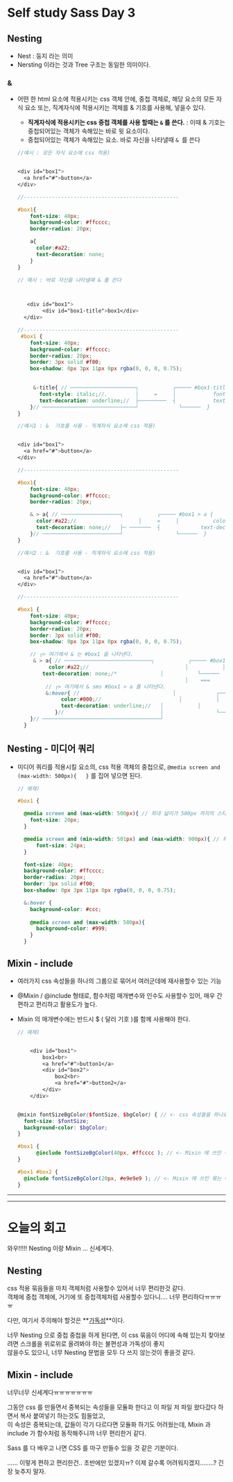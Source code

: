 # Self study Sass Day 3

## Nesting

- Nest : 둥지 라는 의미
- Nersting 이라는 것과 Tree 구조는 동일한 의미이다.

### &

- 어떤 한 html 요소에 적용시키는 css 객체 안에, 중첩 객체로, 해당 요소의 모든 자식 요소 또는, 직계자식에 적용시키는 객체를 & 기호를 사용해, 넣을수 있다. 

  - **직계자식에 적용시키는 css 중첩 객체를 사용 할때는 `&` 를 쓴다.** : 이때 & 기호는 중첩되어있는 객체가 속해있는 바로 윗 요소이다.
  - 중첩되어있는 객체가 속해있는 요소. 바로 자신을 나타낼때 `& `를 쓴다

  ```scss
  //예시 : 모든 자식 요소에 css 적용)
  
  
  <div id="box1">
  	<a href="#">button</a>
  </div>
  
  //--------------------------------------------------
  
  #box1{
      font-size: 40px;
      background-color: #ffcccc;
      border-radius: 20px;
  
      a{
        color:#a22;
        text-decoration: none;  
      }
  }
  ```

  ```scss
  // 예시 : 바로 자신을 나타낼때 & 를 쓴다
  
  
  
     <div id="box1">
          <div id="box1-title">box1</div>
  	</div>
  
  //--------------------------------------------------
   #box1 {
      font-size: 40px;
      background-color: #ffcccc;
      border-radius: 20px;
      border: 3px solid #f00;
      box-shadow: 0px 3px 11px 0px rgba(0, 0, 0, 0.75);
  
       
       &-title{ // ─────────────────────┐           ┌───── #box1-title{
         font-style: italic;//.         │     =     │		     font-style: italic;
         text-decoration: underline;//  ├─────────  ┤	  	     text-decoration: underline
      }// ──────────────────────────────┘	          └──────  }	
  }
  
  ```

  ```scss
  //예시1 : &  기호를 사용 - 직계자식 요소에 css 적용)
  
  
  <div id="box1">
  	<a href="#">button</a>
  </div>
  
  //--------------------------------------------------
  
  #box1{
      font-size: 40px;
      background-color: #ffcccc;
      border-radius: 20px;
  
      & > a{ // ───────────────────┐           ┌───── #box1 > a {
        color:#a22;//			         │     =   	 │		     color:#a22;
        text-decoration: none;//   ├─ ───────  ┤	  	     text-decoration: none
      }// ─────────────────────────┘			     └──────  }	
  }
  ```

  ```scss
  //예시2 : &  기호를 사용 - 직계자식 요소에 css 적용)
  
  
  <div id="box1">
  	<a href="#">button</a>
  </div>
  
  //--------------------------------------------------
  
  #box1 {
      font-size: 40px;
      background-color: #ffcccc;
      border-radius: 20px;
      border: 3px solid #f00;
      box-shadow: 0px 3px 11px 0px rgba(0, 0, 0, 0.75);
  
      // ┌> 여기에서 & 는 #box1 을 나타낸다.
       & > a{ // ────────────────────────────┐           ┌───── #box1 > a {
        	color:#a22;//			                    │           │		     color:#a22;
          text-decoration: none;/*              │           └──────	 text-decoration: none }
              					                        │    ===                                           */
           // ┌> 여기에서 & sms #box1 > a 를 나타낸다.
           &:hover{ //            			        │	          ┌───── #box1 > a:hover {
                color:#000;//			              │           │		     color:#000;
                text-decoration: underline;//   │           │	  	     text-decoration: underline;
              }//                               │			      └──────  }	
      }// ──────────────────────────────────────┘
    }
  ```

## Nesting - 미디어 쿼리

- 미디어 쿼리를 적용시킬 요소의, css 적용 객체의 중첩으로, `@media screen and (max-width: 500px){   }` 를 집어 넣으면 된다.

  ```scss
  // 예제)
  
  #box1 {
  
    @media screen and (max-width: 500px){ // 최대 넓이가 500px 까지의 스타일 ( 500px 보다 작을때 )
      font-size: 20px;
    }
  
    @media screen and (min-width: 501px) and (max-width: 900px){ // 최소 넓이가 501px 부터  최대 넓이 900px까지의 스타일 
        font-size: 24px;
    }
  
    font-size: 40px;
    background-color: #ffcccc;
    border-radius: 20px;
    border: 3px solid #f00;
    box-shadow: 0px 3px 11px 0px rgba(0, 0, 0, 0.75);
  
    &:hover {
      background-color: #ccc;
        
      @media screen and (max-width: 500px){
        background-color: #999;
      }
    }
  ```

  

## Mixin - include

- 여러가지 css 속성들을 하나의 그룹으로 묶어서 여러군데에 재사용할수 있는 기능

- @Mixin / @include 형태로, 함수처럼 매개변수와 인수도 사용할수 있어, 매우 간편하고 편리하고 활용도가 높다.

- Mixin 의 매개변수에는 반드시 $ ( 달러 기호 )를 함께 사용해야 한다. 

  ```scss
  // 예제)
  
  
      <div id="box1">
          box1<br>
          <a href="#">button1</a>
          <div id="box2">
              box2<br>
              <a href="#">button2</a>
          </div>
      </div>
  
  
  @mixin fontSizeBgColor($fontSize, $bgColor) { // <- css 속성들을 하나로 묶는 이름과, 각기 다를 속성 값들을 매개변수에 넣는다.
    font-size: $fontSize;
    background-color: $bgColor;
  }
  
  #box1 {
        @include fontSizeBgColor(40px, #ffcccc ); // <- Mixin 에 쓰인 묶는 이름을과, 각기 다르게 넣은 속성값들을 인수에 넣는다.
  }
  
  #box1 #box2 {
    @include fontSizeBgColor(20px, #e9e9e9 ); // <- Mixin 에 쓰인 묶는 이름을과, 각기 다르게 넣은 속성값들을 인수에 넣는다.
  }
  
  ```

---

---

# 오늘의 회고 

와우!!!!! Nesting 이랑 Mixin ... 신세계다. 

## Nesting 

css 적용 묶음들을 마치 객체처럼 사용할수 있어서 너무 편리한것 같다. <br>객체에 중첩 객체에, 거기에 또 중첩객체처럼 사용할수 있다니.... 너무 편리하다ㅠㅠㅠㅠ 

다만, 여기서 주의해야 할것은 **<u>가독성</u>**이다.

너무 Nesting 으로 중첩 중첩을 하게 된다면, 이  css 묶음이 어디에 속해 있는지 찾아보려면 스크롤을 위로위로 올려봐야 하는 불편성과 가독성이 좋지 <br>않을수도 있으니, 너무 Nesting 문법을 모두 다 쓰지 않는것이 좋을것 같다. 

## Mixin - include

너무너무 신세계다ㅠㅠㅠㅠㅠㅠㅠ

그동안 css 를 만들면서 중복되는 속성들을 모듈화 한다고 이 파일 저 파일 왔다갔다 하면서 복사 붙여넣기 하는것도 힘들었고, <br>이 속성은 중복되는데, 값들이 각기 다르다면 모듈화 하기도 어려웠는데, Mixin 과 include 가 함수처럼 동작해주니까 너무 편리한거 같다.

Sass 를 다 배우고 나면 CSS 를 마구 만들수 있을 것 같은 기분이다. 

...... 이렇게 편하고 편리한건.. 초반에만 있겠지ㅠ? 이제 갈수록 어려워지겠지........? 긴장 늦추지 말자.

 

